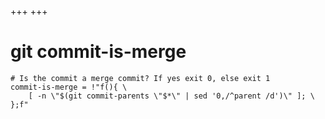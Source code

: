 +++
+++

# git commit-is-merge 

```gitconfig
# Is the commit a merge commit? If yes exit 0, else exit 1
commit-is-merge = !"f(){ \
    [ -n \"$(git commit-parents \"$*\" | sed '0,/^parent /d')\" ]; \
};f"
```